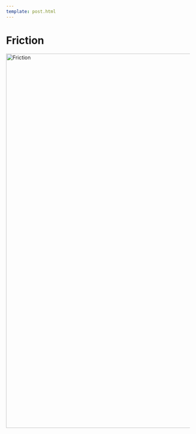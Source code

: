 ```yaml
---
template: post.html
---
```


# Friction

<a data-flickr-embed="true"  href="https://www.flickr.com/photos/ashassin/20007568423/in/photostream/" title="Friction"><img src="https://farm6.staticflickr.com/5748/20007568423_869e04f42b_b.jpg" width="683" height="1024" alt="Friction"></a><script async src="//embedr.flickr.com/assets/client-code.js" charset="utf-8"></script>
